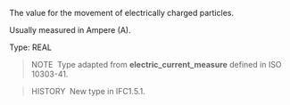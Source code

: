The value for the movement of electrically charged particles.

Usually measured in Ampere (A).

Type: REAL

> NOTE&nbsp; Type adapted from **electric_current_measure** defined in ISO 10303-41.

> HISTORY&nbsp; New type in IFC1.5.1.